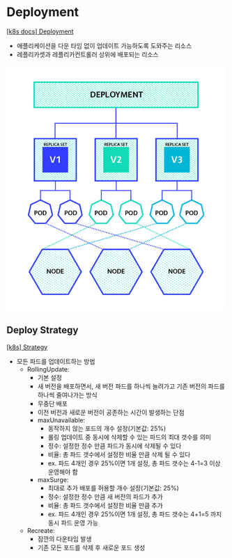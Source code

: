 
# Deployment

[[k8s docs] Deployment](https://kubernetes.io/docs/concepts/workloads/controllers/deployment/)

- 애플리케이션을 다운 타임 없이 업데이트 가능하도록 도와주는 리소스
- 레플리카셋과 레플리카컨트롤러 상위에 배포되는 리소스

![deployment structure](img/deployment-structure.png)

## Deploy Strategy

[[k8s] Strategy](https://kubernetes.io/docs/concepts/workloads/controllers/deployment/#strategy)

- 모든 파드를 업데이트하는 방법
  - RollingUpdate:
    - 기본 설정
    - 새 버전을 배포하면서, 새 버전 파드를 하나씩 늘려가고 기존 버전의 파드를 하나씩 줄여나가는 방식
    - 무중단 배포
    - 이전 버전과 새로운 버전이 공존하는 시간이 발생하는 단점
    - maxUnavailable: 
      - 동작하지 않는 포드의 개수 설정(기본값: 25%)
      - 롤링 업데이트 중 동시에 삭제할 수 있는 파드의 최대 갯수를 의미
      - 정수: 설정한 정수 만큼 파드가 동시에 삭제될 수 있다
      - 비율: 총 파드 갯수에서 설정한 비율 만큼 삭제 될 수 있다
      - ex. 파드 4개인 경우 25%이면 1개 설정, 총 파드 갯수는 4-1=3 이상 운영해야 함
    - maxSurge: 
      - 최대로 추가 배포를 허용할 개수 설정(기본값: 25%)
      - 정수: 설정한 정수 만큼 새 버전의 파드가 추가
      - 비율: 총 파드 갯수에서 설정한 비율 만큼 추가
      - ex. 파드 4개인 경우 25%이면 1개 설정, 총 파드 갯수는 4+1=5 까지 동시 파드 운영 가능
  - Recreate:
    - 잠깐의 다운타임 발생
    - 기존 모든 포드를 삭제 후 새로운 포드 생성

## 
